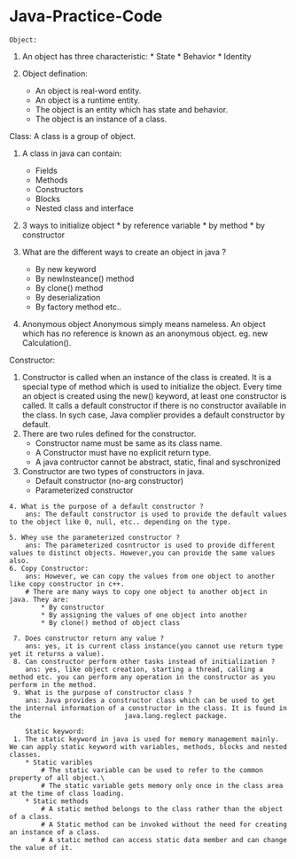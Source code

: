 # Java-Practice-Code
    
    Object: 
  1. An object has three characteristic: 
    * State
    * Behavior
    * Identity

  2. Object defination:
      * An object is real-word entity.
      * An object is a runtime entity.
      * The object is an entity which has state and behavior.
      * The object is an instance of a class.

  Class:
      A class is a group of object.
  1. A class in java can contain:
      * Fields
      * Methods
      * Constructors
      * Blocks
      * Nested class and interface

  2. 3 ways to initialize object
    * by reference variable
    * by method
    * by constructor
    
  3. What are the different ways to create an object in java ?
       * By new keyword
       * By newInsteance() method
       * By clone() method
       * By deserialization
       * By factory method etc..

  4. Anonymous object
      Anonymous simply means nameless. An object which has no reference is known as an anonymous object.
          eg. new Calculation().
          
  Constructor: 
  1. Constructor is called when an instance of the class is created. It is a special type of method which is used to initialize the object.
        Every time an object is created using the new() keyword,  at least one constructor is called. It calls a default constructor if there is no constructor         available in the class. In sych case, Java complier provides a default constructor by default.
   2. There are two rules defined for the constructor.
        * Constructor name must be same as its class name.
        * A Constructor must have no explicit return type.
        * A java contructor cannot be abstract, static, final and syschronized
   3. Constructor are two types of constructors in java.
        * Default constructor (no-arg constructor)
        * Parameterized constructor

    4. What is the purpose of a default constructor ?
        ans: The default constructor is used to provide the default values to the object like 0, null, etc.. depending on the type.
    
    5. Whey use the parameterized constructor ?
        ans: The parameterized cosntructor is used to provide different values to distinct objects. However,you can provide the same values also.
    6. Copy Constructor: 
        ans: However, we can copy the values from one object to another like copy constructor in c++.
        # There are many ways to copy one object to another object in java. They are: 
            * By constructor
            * By assigning the values of one object into another
            * By clone() method of object class
            
     7. Does constructor return any value ?
        ans: yes, it is current class instance(you cannot use return type yet it returns a value).
     8. Can constructor perform other tasks instead of initialization ?
        ans: yes, like object creation, starting a thread, calling a method etc. you can perform any operation in the constructor as you perform in the method.
     9. What is the purpose of constructor class ?
        ans: Java provides a constructor class which can be used to get the internal information of a constructor in the class. It is found in the                          java.lang.reglect package.

        Static keyword: 
     1. The static keyword in java is used for memory management mainly. We can apply static keyword with variables, methods, blocks and nested classes. 
        * Static varibles
            # The static variable can be used to refer to the common property of all object.\
            # The static variable gets memory only once in the class area at the time of class loading.
        * Static methods
            # A static method belongs to the class rather than the object of a class.
            # A Static method can be invoked without the need for creating an instance of a class.
            # A static method can access static data member and can change the value of it.
            
           
    
    
    
    
    
    
    
    
    
    
    
    
